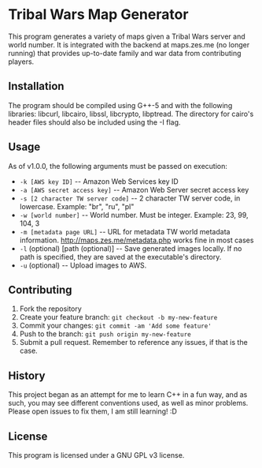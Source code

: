# Tribal Wars Map Generator

This program generates a variety of maps given a Tribal Wars server and world number. It is integrated with the backend at maps.zes.me (no longer running) that provides up-to-date family and war data from contributing players.

## Installation

The program should be compiled using G++-5 and with the following libraries: libcurl, libcairo, libssl, libcrypto, libptread. The directory for cairo's header files should also be included using the -I flag.

## Usage

As of v1.0.0, the following arguments must be passed on execution:

- `-k [AWS key ID]` -- Amazon Web Services key ID
- `-a [AWS secret access key]` -- Amazon Web Server secret access key
- `-s [2 character TW server code]` -- 2 character TW server code, in lowercase. Example: "br", "ru", "pl"
- `-w [world number]` -- World number. Must be integer. Example: 23, 99, 104, 3
- `-m [metadata page URL]` -- URL for metadata TW world metadata information. http://maps.zes.me/metadata.php works fine in most cases
- `-l` (optional) [path (optional)] -- Save generated images locally. If no path is specified, they are saved at the executable's directory.
- `-u` (optional) -- Upload images to AWS.

## Contributing

1. Fork the repository
2. Create your feature branch: `git checkout -b my-new-feature`
3. Commit your changes: `git commit -am 'Add some feature'`
4. Push to the branch: `git push origin my-new-feature`
5. Submit a pull request. Remember to reference any issues, if that is the case.

## History

This project began as an attempt for me to learn C++ in a fun way, and as such, you may see different conventions used, as well as minor problems. Please open issues to fix them, I am still learning! :D

## License

This program is licensed under a GNU GPL v3 license.
